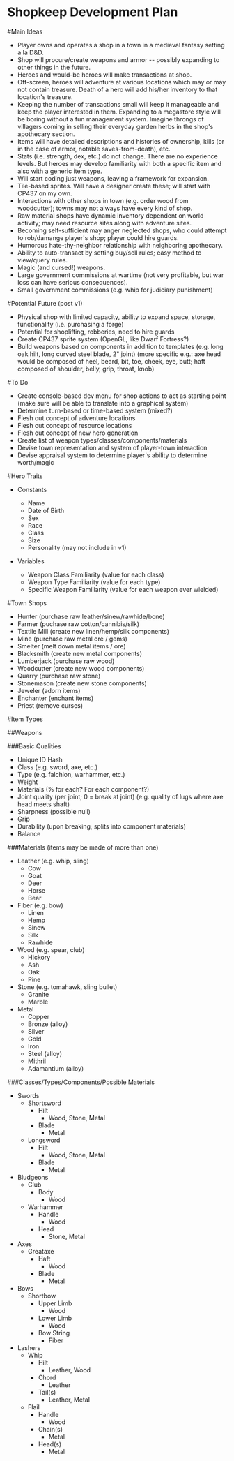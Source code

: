 Shopkeep Development Plan
=========================

#Main Ideas

- Player owns and operates a shop in a town in a medieval fantasy setting a la D&D.
- Shop will procure/create weapons and armor -- possibly expanding to other things in the future.
- Heroes and would-be heroes will make transactions at shop.
- Off-screen, heroes will adventure at various locations which may or may not contain treasure.  Death of a hero will add his/her inventory to that location's treasure.
- Keeping the number of transactions small will keep it manageable and keep the player interested in them.  Expanding to a megastore style will be boring without a fun management system.  Imagine throngs of villagers coming in selling their everyday garden herbs in the shop's apothecary section.
- Items will have detailed descriptions and histories of ownership, kills (or in the case of armor, notable saves-from-death), etc.
- Stats (i.e. strength, dex, etc.) do not change.  There are no experience levels.  But heroes may develop familiarity with both a specific item and also with a generic item type.
- Will start coding just weapons, leaving a framework for expansion.
- Tile-based sprites.  Will have a designer create these; will start with CP437 on my own.
- Interactions with other shops in town (e.g. order wood from woodcutter); towns may not always have every kind of shop.
- Raw material shops have dynamic inventory dependent on world activity; may need resource sites along with adventure sites.
- Becoming self-sufficient may anger neglected shops, who could attempt to rob/damange player's shop; player could hire guards.
- Humorous hate-thy-neighbor relationship with neighboring apothecary.
- Ability to auto-transact by setting buy/sell rules; easy method to view/query rules.
- Magic (and cursed!) weapons.
- Large government commissions at wartime (not very profitable, but war loss can have serious consequences).
- Small government commissions (e.g. whip for judiciary punishment)


#Potential Future (post v1)

- Physical shop with limited capacity, ability to expand space, storage, functionality (i.e. purchasing a forge)
- Potential for shoplifting, robberies, need to hire guards
- Create CP437 sprite system (OpenGL, like Dwarf Fortress?)
- Build weapons based on components in addition to templates (e.g. long oak hilt, long curved steel blade, 2" joint)
	(more specific e.g.: axe head would be composed of heel, beard, bit, toe, cheek, eye, butt; haft composed of shoulder, belly, grip, throat, knob)


#To Do

- Create console-based dev menu for shop actions to act as starting point (make sure will be able to translate into a graphical system)
- Determine turn-based or time-based system (mixed?)
- Flesh out concept of adventure locations
- Flesh out concept of resource locations
- Flesh out concept of new hero generation
- Create list of weapon types/classes/components/materials
- Devise town representation and system of player-town interaction
- Devise appraisal system to determine player's ability to determine worth/magic


#Hero Traits

- Constants
	- Name
	- Date of Birth
	- Sex
	- Race
	- Class
	- Size
	- Personality (may not include in v1)

- Variables
	- Weapon Class Familiarity (value for each class)
	- Weapon Type Familiarity (value for each type)
	- Specific Weapon Familiarity (value for each weapon ever wielded)
	

#Town Shops

- Hunter (purchase raw leather/sinew/rawhide/bone)
- Farmer (puchase raw cotton/cannibis/silk)
- Textile Mill (create new linen/hemp/silk components)
- Mine (purchase raw metal ore / gems)
- Smelter (melt down metal items / ore)
- Blacksmith (create new metal components)
- Lumberjack (purchase raw wood)
- Woodcutter (create new wood components)
- Quarry (purchase raw stone)
- Stonemason (create new stone components)
- Jeweler (adorn items)
- Enchanter (enchant items)
- Priest (remove curses)


#Item Types

##Weapons

###Basic Qualities

- Unique ID Hash
- Class (e.g. sword, axe, etc.)
- Type (e.g. falchion, warhammer, etc.)
- Weight
- Materials (% for each?  For each component?)
- Joint quality (per joint; 0 = break at joint) (e.g. quality of lugs where axe head meets shaft)
- Sharpness (possible null)
- Grip
- Durability (upon breaking, splits into component materials)
- Balance


###Materials (items may be made of more than one)

- Leather (e.g. whip, sling)
	- Cow
	- Goat
	- Deer
	- Horse
	- Bear
- Fiber (e.g. bow)
	- Linen
	- Hemp
	- Sinew
	- Silk
	- Rawhide
- Wood (e.g. spear, club)
	- Hickory
	- Ash
	- Oak
	- Pine
- Stone (e.g. tomahawk, sling bullet)
	- Granite
	- Marble
- Metal
	- Copper
	- Bronze (alloy)
	- Silver
	- Gold
	- Iron
	- Steel (alloy)
	- Mithril
	- Adamantium (alloy)

###Classes/Types/Components/Possible Materials

- Swords
	- Shortsword
		- Hilt
			- Wood, Stone, Metal
		- Blade
			- Metal
	- Longsword
		- Hilt
			- Wood, Stone, Metal
		- Blade
			- Metal
- Bludgeons
	- Club
		- Body
			- Wood
	- Warhammer
		- Handle
			- Wood
		- Head
			- Stone, Metal
- Axes
	- Greataxe
		- Haft
			- Wood
		- Blade
			- Metal
- Bows
	- Shortbow
		- Upper Limb
			- Wood
		- Lower Limb
			- Wood
		- Bow String
			- Fiber
- Lashers
	- Whip
		- Hilt
			- Leather, Wood
		- Chord
			- Leather
		- Tail(s)
			- Leather, Metal
	- Flail
		- Handle
			- Wood
		- Chain(s)
			- Metal
		- Head(s)
			- Metal